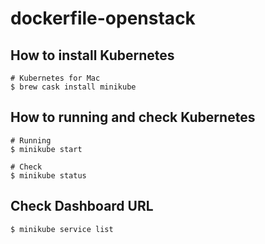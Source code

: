 # dockerfile-openstack
## How to install Kubernetes

```
# Kubernetes for Mac
$ brew cask install minikube
```

## How to running and check Kubernetes

```
# Running
$ minikube start

# Check
$ minikube status
```

## Check Dashboard URL

```
$ minikube service list
```

